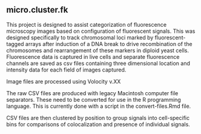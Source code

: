 ## micro.cluster.fk

This project is designed to assist categorization of fluorescence microscopy images based on configuration of
fluorescent signals. This was designed specifically to track chromosomal loci marked by fluorescent-tagged arrays
after induction of a DNA break to drive recombination of the chromosomes and rearrangement of these markers in
diploid yeast cells. Fluorescence data is captured in live cells and separate fluorescence channels are saved as csv files containing three dimensional location and intensity data for each field of images captured.

Image files are processed using Volocity v.XX

The raw CSV files are produced with legacy Macintosh computer file separators. These need to be converted for
use in the R programming language. This is currently done with a script in the convert-files.Rmd file.

CSV files are then clustered by position to group signals into cell-specific bins for comparisons of colocalization
and presence of individual signals.